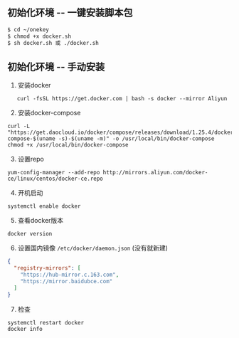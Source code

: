 
## 初始化环境 -- 一键安装脚本包
```bash
$ cd ~/onekey   
$ chmod +x docker.sh
$ sh docker.sh 或 ./docker.sh
```

## 初始化环境 -- 手动安装

1. 安装docker
```
   curl -fsSL https://get.docker.com | bash -s docker --mirror Aliyun
```
2. 安装docker-compose
```
curl -L "https://get.daocloud.io/docker/compose/releases/download/1.25.4/docker-compose-$(uname -s)-$(uname -m)" -o /usr/local/bin/docker-compose
chmod +x /usr/local/bin/docker-compose
```
3. 设置repo
   
```
yum-config-manager --add-repo http://mirrors.aliyun.com/docker-ce/linux/centos/docker-ce.repo

```
4. 开机启动
```
systemctl enable docker
```
5. 查看docker版本
```
docker version
```
6. 设置国内镜像
   `/etc/docker/daemon.json` (没有就新建)
```json
{
  "registry-mirrors": [
    "https://hub-mirror.c.163.com",
    "https://mirror.baidubce.com"
  ]
}
```
7. 检查
```
systemctl restart docker
docker info
```


